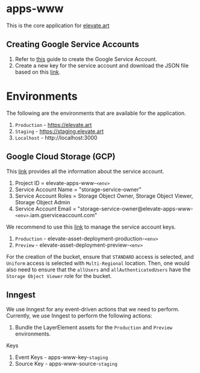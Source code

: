 # apps-www

This is the core application for [elevate.art](https://elevate.art)

## Creating Google Service Accounts

1. Refer to [this](https://cloud.google.com/iam/docs/creating-managing-service-account-keys#iam-service-account-keys-create-console) guide to create the Google Service Account.
2. Create a new key for the service account and download the JSON file based on this [link](https://console.cloud.google.com/iam-admin/serviceaccounts?walkthrough_id=iam--create-service-account-keys&start_index=1&_ga=2.178944484.1377933432.1673834605-832100739.1673834605#step_index=1).

# Environments

The following are the environments that are available for the application.

1. `Production` - https://elevate.art
2. `Staging` - https://staging.elevate.art
3. `Localhost` - http://localhost:3000

## Google Cloud Storage (GCP)

This [link](https://console.cloud.google.com/iam-admin/serviceaccounts?walkthrough_id=iam--create-service-account-keys&project=elevate-apps-www-staging&supportedpurview=project) provides all the information about the service account.

1. Project ID = elevate-apps-www-`<env>`
2. Service Account Name = "storage-service-owner"
3. Service Account Roles = Storage Object Owner, Storage Object Viewer, Storage Object Admin
4. Service Account Email = "storage-service-owner@elevate-apps-www-`<env>`.iam.gserviceaccount.com"

We recommend to use this [link](https://console.cloud.google.com/iam-admin/serviceaccounts/details/103691944182436621216/keys?walkthrough_id=iam--create-service-account-keys&project=elevate-apps-www-`<env>`&supportedpurview=project) to manage the service account keys.

1. `Production` - elevate-asset-deployment-production-`<env>`
2. `Preview` - elevate-asset-deployment-preview-`<env>`

For the creation of the bucket, ensure that `STANDARD` access is selected, and `Uniform` access is selected with `Multi-Regional` location. Then, one would also need to ensure that the `allUsers` and `allAuthenticatedUsers` have the `Storage Object Viewer` role for the bucket.

## Inngest

We use Inngest for any event-driven actions that we need to perform. Currently, we use Inngest to perform the following actions:

1. Bundle the LayerElement assets for the `Production` and `Preview` environments.

Keys

1. Event Keys - apps-www-key-`staging`
2. Source Key - apps-www-source-`staging`
